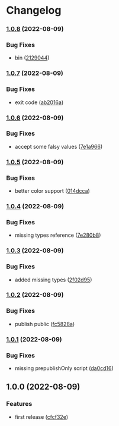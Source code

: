 # Changelog

### [1.0.8](https://www.github.com/schummar/runp/compare/v1.0.7...v1.0.8) (2022-08-09)


### Bug Fixes

* bin ([2129044](https://www.github.com/schummar/runp/commit/21290449b2b34c6cfba356c75ef011f9dcf1972c))

### [1.0.7](https://www.github.com/schummar/runp/compare/v1.0.6...v1.0.7) (2022-08-09)


### Bug Fixes

* exit code ([ab2016a](https://www.github.com/schummar/runp/commit/ab2016a46e5a4736979ecf4c2ac845664a9abc61))

### [1.0.6](https://www.github.com/schummar/runp/compare/v1.0.5...v1.0.6) (2022-08-09)


### Bug Fixes

* accept some falsy values ([7e1a966](https://www.github.com/schummar/runp/commit/7e1a966081f9ca266fddf7cf94fa583e032424ae))

### [1.0.5](https://www.github.com/schummar/runp/compare/v1.0.4...v1.0.5) (2022-08-09)


### Bug Fixes

* better color support ([014dcca](https://www.github.com/schummar/runp/commit/014dcca5633a1ca5d08e9898f5e9adde49181497))

### [1.0.4](https://www.github.com/schummar/runp/compare/v1.0.3...v1.0.4) (2022-08-09)


### Bug Fixes

* missing types reference ([7e280b8](https://www.github.com/schummar/runp/commit/7e280b8b6a4258f2197f8c05534473f9ccc54946))

### [1.0.3](https://www.github.com/schummar/runp/compare/v1.0.2...v1.0.3) (2022-08-09)


### Bug Fixes

* added missing types ([2f02d95](https://www.github.com/schummar/runp/commit/2f02d954a7d87e2986dfe131690b562923043e1e))

### [1.0.2](https://www.github.com/schummar/runp/compare/v1.0.1...v1.0.2) (2022-08-09)


### Bug Fixes

* publish public ([fc5828a](https://www.github.com/schummar/runp/commit/fc5828a061138201fad34c35b4083a3a775e7aba))

### [1.0.1](https://www.github.com/schummar/runp/compare/v1.0.0...v1.0.1) (2022-08-09)


### Bug Fixes

* missing prepublishOnly script ([da0cd16](https://www.github.com/schummar/runp/commit/da0cd16f2a84d946d8d48fd7906c333a49812885))

## 1.0.0 (2022-08-09)


### Features

* first release ([cfcf32e](https://www.github.com/schummar/runp/commit/cfcf32ef0cf4850f22b8013219b085dcdc6a6e5d))
